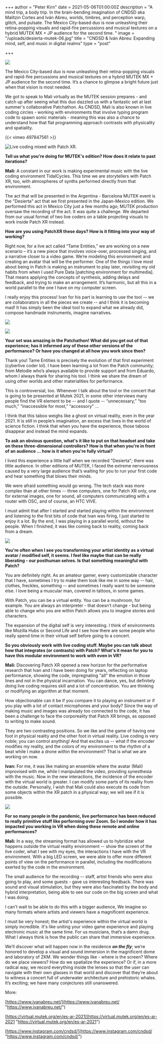 +++
author = "Peter Kirn"
date = 2021-05-06T01:00:00Z
description = "A mind trip, a body trip. In the brain-bending imagination of CNDSD aka Malitzin Cortes and Iván Abreu, worlds, timbres, and perception warp, glitch, and pulsate. The Mexico City-based duo is now unleashing their retina-popping visuals and rapid-fire percussions and musical textures on a hybrid MUTEK MX + JP audience for the second time. "
image = "/uploads/desierta-mutek-06.jpg"
title = "CNDSD & Iván Abreu: Expanding mind, self, and music in digital realms"
type = "post"

+++

![](/uploads/desierta-mutek-06.jpg)

The Mexico City-based duo is now unleashing their retina-popping visuals and rapid-fire percussions and musical textures on a hybrid MUTEK MX + JP audience for the second time. It’s a chance to glimpse a bright future just when that vision is most needed.

We got to speak to Mali virtually as the MUTEK session prepares - and catch up after seeing what this duo dazzled us with a fantastic set at last summer's collaborative Patchathon. As CNDSD, Mali is also known in live coding circles - working with environments that involve typing program code to spawn sonic materials - meaning this was also a chance to understand how that flat programming approach contrasts with physicality and spatiality.

{{< vimeo 497847561 >}}

![](/uploads/capture-d-ecran-2021-05-07-a-11-17-27.jpg "Live coding mixed with Patch XR.")

**Tell us what you're doing for MUTEK's edition? How does it relate to past iterations?**

**Mali:** A constant in our work is making experimental music with the live coding environment TidalCycles. This time we are storytellers with Patch XR, too, with atmospheres of synths performed directly from that environment.

The act that will be presented in the Argentina - Barcelona MUTEK event is the "Desierta" act that we first presented in the Japan-Mexico edition. We performed this act in Mexico City just a few months ago; MUTEK production oversaw the recording of the act. It was quite a challenge. We departed from our usual format of two live coders on a table projecting visuals to work inside Patch XR instead.

**How are you using PatchXR these days? How is it fitting into your way of working?**

Right now, for a live act called “Tame Entities,” we are working on a new scenario – it’s a new piece that involves voice-over, processed singing, and a narrative closer to a video game. We’re modeling this environment and creating an avatar that will be the performer. One of the things I love most about being in Patch is making an instrument to play later, revisiting my old habits from when I used Pure Data \[patching environment for multimedia\]. That means applying the concepts of synthesis, adding delays and feedback, and trying to make an arrangement. It’s harmonic, but all this in a world parallel to the one I have on my computer screen.

I really enjoy this process! Ivan for his part is learning to use the tool -- we are collaborators in all the pieces we create -- and I think it is becoming mad! It has simply been the ideal tool to expand what we already did, compose handmade instruments, imagine narratives.

![](/uploads/desierta-mutek-05.jpg)

![](/uploads/desierta-mutek-02.jpg)

**Your set was amazing in the Patchathon! What did you get out of that experience; has it informed any of these other versions of the performance? Or have you changed at all how you work since then?**

Thank you! Tame Entities is precisely the evolution of that first experiment (cyberlive coder lol). I have been learning a lot from the Patch community; from Melodie who’s always available to provide support and from Eduardo, whom I always thank for sharing his tool. I think we share the dream of using other worlds and other materialities for performance.

This is controversial, too. Whenever I talk about the tool or the concert that is going to be presented at Mutek 2021, in some other interviews many people find the VR element to be -- and I quote -- “unnecessary,” “too much,” “inaccessible for most,” “accessory” ...

I think that this taboo weighs like a ghost on virtual reality, even in the year 2021. It is still in people’s imagination, an excess that lives in the world of science fiction. I think that when you have the experience, those taboos disappear and instead the mind expands.

**To ask an obvious question, what's it like to put on that headset and take on these three-dimensional controllers? How is that when you're in front of an audience ... how is it when you're fully virtual?**

I lived this experience a little half when we recorded "Desierta"; there was little audience. In other editions of MUTEK, I faced the extreme nervousness caused by a very large audience that’s waiting for you to run your first code and hear something that blows their minds.

We were afraid something would go wrong. The tech stack was more complex than at other times -- three computers, one for Patch XR only, one for external images, one for sound, all computers communicating with a router with OSC, and of course, an HTC VIVE.

I must admit that after I started and started playing within the environment and listening to the first bits of code that Ivan was firing, I just started to enjoy it a lot. By the end, I was playing in a parallel world, without the people. When I finished, it was like coming back to reality, coming back from a dream.

![](/uploads/desierta-mutek-04.jpg)

**You're often when I see you transforming your artist identity as a virtual avatar / modified self, it seems. I feel like maybe that can be really liberating - our posthuman selves. Is that something meaningful with Patch?**

You are definitely right. As an amateur gamer, every customizable character that I have, sometimes I try to make them look like me in some way -- hair, clothes, freckles, something -- and sometimes I really want to be someone else. I love being a muscular man, covered in tattoos, in some games.

With Patch, you can be a virtual entity. You can be a mushroom, for example. You are always an interpreter - that doesn’t change - but being able to change who you are within Patch allows you to imagine stories and characters.

The expansion of the digital self is very interesting. I think of environments like Mozilla Hubs or Second Life and I see how there are some people who really spend time in their virtual self before going to a concert.

**So you obviously work with live coding stuff. Maybe you can talk about how that integrates (or contrasts) with Patch? What's it mean for you to have this modular environment to work with even in VR?**

**Mali:** Discovering Patch XR opened a new horizon for the performative research that Ivan and I have been doing for years, reflecting on laptop performance, showing the code, impregnating "all" the emotion in those lines and not in the physical incarnation. You can dance, yes, but definitely doing live coding requires skill and a lot of concentration. You are thinking or modifying an algorithm at that moment.

How objectionable can it be if you compare it to playing an instrument or if you play with a lot of contact microphones and your body? Since the way of making music and images was already too connected to the code, it has been a challenge to face the corporeality that Patch XR brings, as opposed to writing to make sound.

They are two contrasting positions. So we like and the game of having one foot in physical reality and the other foot in virtual reality. Live coding is very noble; you can control anything! And that excites us -- what if the encoder modifies my reality, and the colors of my environment to the rhythm of a beat while I make a drone within the environment? That is what we are working on now.

**Ivan:** For me, it was like making an ensemble where the avatar (Mali) improvised with me, while I manipulated the video, providing synesthesia with the music. Now in the new interactions, the incidence of the encoder with the virtual world is greater. I can modify some parts of its reality from the outside. Personally, I wish that Mali could also execute its code from some objects within the XR patch in a physical way; we will see if it is possible.

![](/uploads/desierta-mutek-01.jpg)

**For so many people in the pandemic, live performance has been reduced to really primitive stuff like performing over Zoom. So I wonder how it has impacted you working in VR when doing these remote and online performances?**

**Mali:** In a way, the streaming format has allowed us to hybridize what happens outside the virtual reality environment -- show the screen of the live coder, what I see with my eyes, the interactions I have with the VR environment. With a big LED screen, we were able to offer more different points of view on the performance in parallel, including the modifications exerted by the code in the environment.

The small audience for the recording -- staff, artist friends who were also going to play, and some guests - gave us interesting feedback. There was sound and visual stimulation, but they were also fascinated by the body and hybrid interpretation, being able to see our code on the big screen and what I was doing.

I can't wait to be able to do this with a bigger audience, We imagine so many formats where artists and viewers have a magnificent experience.

I must be very honest; the artist's experience within the virtual world is simply incredible. It's like uniting your video game experience and playing electronic music at the same time. For us musicians, that’s a damn drug. What I always think is how the public can share that immersive experience.

We’ll discover what will happen now in the residence **_on the fly_**; we’re honored to develop a visual and sound immersion in the magnificent dome and laboratory of ZKM. We wonder things like - where is the screen? Where do we place viewers? How do we spatialize the experience? Or if, in a more radical way, we record everything inside the lenses so that the user can navigate with their own glasses in that world and discover that they’re about to witness a concert full of underwater architecture and prehistoric whales. It’s exciting; we have many conjectures still unanswered.

More:

[https://www.ivanabreu.net/](https://www.ivanabreu.net/ "https://www.ivanabreu.net/")

[https://virtual.mutek.org/en/es-ar-2021](https://virtual.mutek.org/en/es-ar-2021 "https://virtual.mutek.org/en/es-ar-2021")

[https://www.instagram.com/cndsd/](https://www.instagram.com/cndsd/ "https://www.instagram.com/cndsd/")